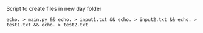 Script to create files in new day folder

```
echo. > main.py && echo. > input1.txt && echo. > input2.txt && echo. > test1.txt && echo. > test2.txt
```